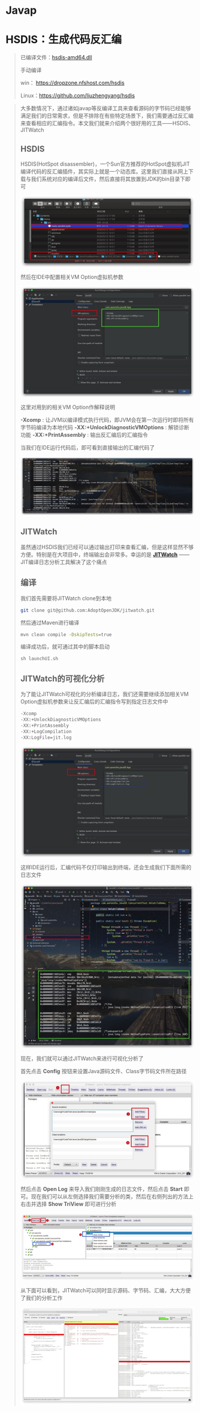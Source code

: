 

# Javap





# HSDIS：生成代码反汇编

> 已编译文件：[hsdis-amd64.dll](https://github.com/atzhangsan/file_loaded)
>
> 手动编译
>
> win： https://dropzone.nfshost.com/hsdis
>
> Linux：https://github.com/liuzhengyang/hsdis



> 大多数情况下，通过诸如javap等反编译工具来查看源码的字节码已经能够满足我们的日常需求，但是不排除在有些特定场景下，我们需要通过反汇编来查看相应的汇编指令。本文我们就来介绍两个很好用的工具——HSDIS、JITWatch
>
> ## **HSDIS**
>
> HSDIS(HotSpot disassembler)，一个Sun官方推荐的HotSpot虚拟机JIT编译代码的反汇编插件，其实际上就是一个动态库。这里我们直接从网上下载与我们系统对应的编译后文件，然后直接将其放置到JDK的bin目录下即可
>
> ![img](Java2Assembly.assets/v2-000593eda20dad92e6f011d4e4e004c6_1440w.jpg)
>
> 然后在IDE中配置相关VM Option虚拟机参数
>
> ![img](Java2Assembly.assets/v2-f86e5db4a2943689e2688334f6e90b15_1440w.jpg)
>
> 这里对用到的相关VM Option作解释说明
>
> **-Xcomp** : 让JVM以编译模式执行代码，即JVM会在第一次运行时即将所有字节码编译为本地代码
> **-XX:+UnlockDiagnosticVMOptions** : 解锁诊断功能
> **-XX:+PrintAssembly** : 输出反汇编后的汇编指令
>
> 当我们在IDE运行代码后，即可看到直接输出的汇编代码了
>
> ![img](Java2Assembly.assets/v2-46a549013b6206ca4918bcabead7052a_1440w.jpg)
>
> ## **JITWatch**
>
> 虽然通过HSDIS我们已经可以通过输出打印来查看汇编，但是这样显然不够方便。特别是在大项目中，终端输出会非常多。幸运的是 **[JITWatch](https://link.zhihu.com/?target=https%3A//github.com/AdoptOpenJDK/jitwatch)** ——JIT编译日志分析工具解决了这个痛点
>
> ## **编译**
>
> 我们首先需要将JITWatch clone到本地
>
> ```bash
> git clone git@github.com:AdoptOpenJDK/jitwatch.git
> ```
>
> 然后通过Maven进行编译
>
> ```bash
> mvn clean compile -DskipTests=true
> ```
>
> 编译成功后，就可通过其中的脚本启动
>
> ```text
> sh launchUI.sh
> ```
>
> ## **JITWatch的可视化分析**
>
> 为了能让JITWatch可视化的分析编译日志，我们还需要继续添加相关VM Option虚拟机参数来让反汇编后的汇编指令写到指定日志文件中
>
> ```text
> -Xcomp
> -XX:+UnlockDiagnosticVMOptions
> -XX:+PrintAssembly
> -XX:+LogCompilation
> -XX:LogFile=jit.log
> ```
>
> ![img](Java2Assembly.assets/v2-9177c4b2ed1e9f6fd1136b6d0aa06cee_1440w.jpg)
>
> 这样IDE运行后，汇编代码不仅打印输出到终端，还会生成我们下面所需的日志文件
>
> ![img](Java2Assembly.assets/v2-41829b0bcab2fff9c997b6dfa14c952a_1440w.jpg)
>
> 现在，我们就可以通过JITWatch来进行可视化分析了
>
> 首先点击 **Config** 按钮来设置Java源码文件、Class字节码文件所在路径
>
> ![img](Java2Assembly.assets/v2-10e2013c99b0b4eab6ee920da0de3c87_1440w.jpg)
>
> 然后点击 **Open Log** 来导入我们刚刚生成的日志文件，然后点击 **Start** 即可。现在我们可以从左侧选择我们需要分析的类，然后在右侧列出的方法上右击并选择 **Show TriView** 即可进行分析
>
> ![img](Java2Assembly.assets/v2-ba262bf7e6f3d56e750b9f5b099c2d37_1440w.jpg)
>
> 从下面可以看到，JITWatch可以同时显示源码、字节码、汇编，大大方便了我们的分析工作
>
> ![img](Java2Assembly.assets/v2-96973c264fd3d2c519f2719184a70ba9_1440w.jpg)
>
> 



